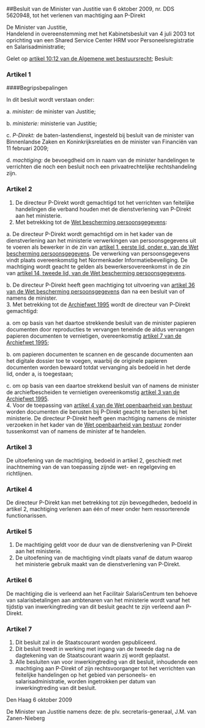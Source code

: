 <meta http-equiv='Content-Type' content='text/html; charset=utf-8' />

##Besluit van de Minister van Justitie van 6 oktober 2009, nr. DDS 5620948, tot het verlenen van machtiging aan P-Direkt

De Minister van Justitie,  
Handelend in overeenstemming met het Kabinetsbesluit van 4 juli 2003 tot oprichting van een Shared Service Center HRM voor Personeelsregistratie en Salarisadministratie;

Gelet op [artikel 10:12 van de Algemene wet bestuursrecht](../../../../../../../../wet/algemene/wet/bestuursrecht/BWBR0005537/README.md);
Besluit:    

### Artikel  1  

####Begripsbepalingen

In dit besluit wordt verstaan onder: 

a.  *minister:* de minister van Justitie;  

b.  *ministerie:* ministerie van Justitie;  

c.  *P-Direkt:* de baten-lastendienst, ingesteld bij besluit van de minister van Binnenlandse Zaken en Koninkrijksrelaties en de minister van Financiën van 11 februari 2009;  

d.  *machtiging:* de bevoegdheid om in naam van de minister handelingen te verrichten die noch een besluit noch een privaatrechtelijke rechtshandeling zijn.   

### Artikel  2  

1.  De directeur P-Direkt wordt gemachtigd tot het verrichten van feitelijke handelingen die verband houden met de dienstverlening van P-Direkt aan het ministerie.   
2.  Met betrekking tot de [Wet bescherming persoonsgegevens](../../../../../../../../wet/wet/bescherming/persoonsgegevens/BWBR0011468/README.md): 

a. De directeur P-Direkt wordt gemachtigd om in het kader van de dienstverlening aan het ministerie verwerkingen van persoonsgegevens uit te voeren als bewerker in de zin van [artikel 1, eerste lid, onder e, van de Wet bescherming persoonsgegevens](../../../../../../../../wet/wet/bescherming/persoonsgegevens/BWBR0011468/README.md). De verwerking van persoonsgegevens vindt plaats overeenkomstig het Normenkader Informatiebeveiliging. De machtiging wordt geacht te gelden als bewerkersovereenkomst in de zin van [artikel 14, tweede lid, van de Wet bescherming persoonsgegevens](../../../../../../../../wet/wet/bescherming/persoonsgegevens/BWBR0011468/README.md).  

b. De directeur P-Direkt heeft geen machtiging tot uitvoering van [artikel 36 van de Wet bescherming persoonsgegevens](../../../../../../../../wet/wet/bescherming/persoonsgegevens/BWBR0011468/README.md) dan na een besluit van of namens de minister.     
3.  Met betrekking tot de [Archiefwet 1995](../../../../../../../../wet/archiefwet/1995/BWBR0007376/README.md) wordt de directeur van P-Direkt gemachtigd: 

a. om op basis van het daartoe strekkende besluit van de minister papieren documenten door reproducties te vervangen teneinde de aldus vervangen papieren documenten te vernietigen, overeenkomstig [artikel 7 van de Archiefwet 1995](../../../../../../../../wet/wet/bescherming/persoonsgegevens/BWBR0011468/README.md);  

b. om papieren documenten te scannen en de gescande documenten aan het digitale dossier toe te voegen, waarbij de originele papieren documenten worden bewaard totdat vervanging als bedoeld in het derde lid, onder a, is toegestaan;  

c. om op basis van een daartoe strekkend besluit van of namens de minister de archiefbescheiden te vernietigen overeenkomstig [artikel 3 van de Archiefwet 1995](../../../../../../../../wet/archiefwet/1995/BWBR0007376/README.md).     
4.  Voor de toepassing van [artikel 4 van de Wet openbaarheid van bestuur](../../../../../../../../wet/wet/openbaarheid/van/bestuur/BWBR0005252/README.md) worden documenten die berusten bij P-Direkt geacht te berusten bij het ministerie. De directeur P-Direkt heeft geen machtiging namens de minister verzoeken in het kader van de [Wet openbaarheid van bestuur](../../../../../../../../wet/wet/openbaarheid/van/bestuur/BWBR0005252/README.md) zonder tussenkomst van of namens de minister af te handelen.  

### Artikel  3  

De uitoefening van de machtiging, bedoeld in artikel 2, geschiedt met inachtneming van de van toepassing zijnde wet- en regelgeving en richtlijnen. 

### Artikel  4  

De directeur P-Direkt kan met betrekking tot zijn bevoegdheden, bedoeld in artikel 2, machtiging verlenen aan één of meer onder hem ressorterende functionarissen. 

### Artikel  5  

1.  De machtiging geldt voor de duur van de dienstverlening van P-Direkt aan het ministerie.   
2.  De uitoefening van de machtiging vindt plaats vanaf de datum waarop het ministerie gebruik maakt van de dienstverlening van P-Direkt.  

### Artikel  6  

De machtiging die is verleend aan het Facilitair SalarisCentrum ten behoeve van salarisbetalingen aan ambtenaren van het ministerie wordt vanaf het tijdstip van inwerkingtreding van dit besluit geacht te zijn verleend aan P-Direkt. 

### Artikel  7  

1.  Dit besluit zal in de Staatscourant worden gepubliceerd.   
2.  Dit besluit treedt in werking met ingang van de tweede dag na de dagtekening van de Staatscourant waarin zij wordt geplaatst.   
3.  Alle besluiten van voor inwerkingtreding van dit besluit, inhoudende een machtiging aan P-Direkt of zijn rechtsvoorganger tot het verrichten van feitelijke handelingen op het gebied van personeels- en salarisadministratie, worden ingetrokken per datum van inwerkingtreding van dit besluit.  

Den Haag 
6 oktober 2009   

De 
Minister van Justitie namens deze: de 
plv. secretaris-generaal, 
J.M. van Zanen-Nieberg     
